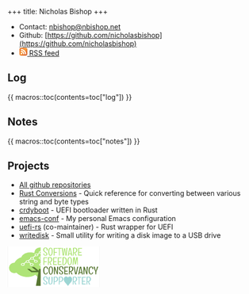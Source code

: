 +++
title: Nicholas Bishop
+++
* Contact: [nbishop@nbishop.net](mailto:nbishop@nbishop.net)
* Github: [https://github.com/nicholasbishop](https://github.com/nicholasbishop)
* [<img id="rss-logo" src="rss.svg" title="RSS logo" width=16 height=16></img> RSS feed](feed.rss)

## Log

{{ macros::toc(contents=toc["log"]) }}

## Notes

{{ macros::toc(contents=toc["notes"]) }}

## Projects

* [All github repositories](https://github.com/nicholasbishop?tab=repositories)
* [Rust Conversions](https://nicholasbishop.github.io/rust-conversions/) - Quick reference for converting between various string and byte types
* [crdyboot](https://chromium.googlesource.com/chromiumos/platform/crdyboot/+/HEAD#crdyboot) - UEFI bootloader written in Rust
* [emacs-conf](https://github.com/nicholasbishop/emacs-conf) - My personal Emacs configuration
* [uefi-rs](https://github.com/rust-osdev/uefi-rs) (co-maintainer) - Rust wrapper for UEFI
* [writedisk](https://github.com/nicholasbishop/writedisk) - Small utility for writing a disk image to a USB drive

<a href="https://sfconservancy.org/sustainer"><img id="sfc" src="sfc.png" title="Become a Conservancy Sustainer!"></img></a>
